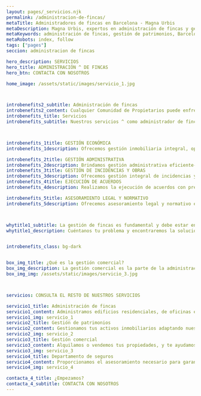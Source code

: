 ```yaml
---
layout: pages/_servicios.njk
permalink: /administracion-de-fincas/
metaTitle: Administradores de fincas en Barcelona - Magna Urbis
metaDescription: Magna Urbis, expertos en administración de fincas y gestión de patrimonios en Barcelona con más de 100 años de experiencia.
metaKeywords: administración de fincas, gestión de patrimonios, Barcelona, inmobiliaria, alquiler de viviendas
metaRobots: index, follow
tags: ["pages"]
seccion: administracion de fincas

hero_description: SERVICIOS
hero_title: ADMINISTRACIÓN ^ DE FINCAS 
hero_btn: CONTACTA CON NOSOTROS

home_image: /assets/static/images/servicio_1.jpg



introbenefits2_subtitle: Administración de fincas
introbenefits2_content: Cualquier Comunidad de Propietarios puede enfrentar distintos tipos de conflictos, que abarcan tanto aspectos objetivos, como la adaptación a nuevas normativas, la administración económica de la propiedad o la gestión de incidencias y obras, como aspectos subjetivos, tales como la morosidad o los problemas de convivencia.
introbenefits_title: Servicios
introbenefits_subtitle: Nuestros servicios ^ como administrador de fincas



introbenefits_1title: GESTIÓN ECONÓMICA
introbenefits_1description: Ofrecemos gestión inmobiliaria integral, optimizando alquileres, administración de fincas y patrimonio. Aumenta el valor y seguridad de tus propiedades con expertos.

introbenefits_2title: GESTIÓN ADMINISTRATIVA
introbenefits_2description: Brindamos gestión administrativa eficiente- manejo de trámites, organización documental y optimización de procesos para empresas. Mejora tu operatividad con nosotros.
introbenefits_3title: GESTIÓN DE INCIDENCIAS Y OBRAS
introbenefits_3description: Ofrecemos gestión integral de incidencias y obras- supervisión de reparaciones, control de calidad y coordinación de proyectos para asegurar resultados óptimos.
introbenefits_4title: EJECUCIÓN DE ACUERDOS
introbenefits_4description: Realizamos la ejecución de acuerdos con precisión y transparencia, gestionando plazos, recursos y cumplimiento de decisiones para asegurar resultados eficientes.

introbenefits_5title: ASESORAMIENTO LEGAL Y NORMATIVO
introbenefits_5description: Ofrecemos asesoramiento legal y normativo especializado- interpretación de leyes, gestión de permisos y cumplimiento normativo para proteger tus intereses.



whytitle1_subtitle: La gestión de fincas es fundamental y debe estar en manos de una empresa capacitada y confiable; por eso, ajustamos nuestros servicios a las necesidades específicas de tu Comunidad de Propietarios.
whytitle1_description: Cuéntanos tu problema y encontraremos la solución. 


introbenefits_class: bg-dark


box_img_title: ¿Qué es la gestión comercial?
box_img_description: La gestión comercial es la parte de la administración de fincas que se encarga de la venta y alquiler de las propiedades.
box_img_img: /assets/static/images/servicio_3.jpg



servicios: CONSULTA EL RESTO DE NUESTROS SERVICIOS

servicio1_title: Administración de fincas
servicio1_content: Administramos edificios residenciales, de oficinas e industriales en Barcelona.
servicio1_img: servicio_1
servicio2_title: Gestión de patrimonios
servicio2_content: Gestionamos tus activos inmobiliarios adaptando nuestros servicios a tus necesidades.
servicio2_img: servicio_2
servicio3_title: Gestión comercial
servicio3_content: Alquilamos o vendemos tus propiedades, y te ayudamos a encontrar las que mejor se ajusten a tu perfil patrimonial.
servicio3_img: servicio_3
servicio4_title: Departamento de seguros
servicio4_content: Proporcionamos el asesoramiento necesario para garantizar la excelencia en el servicio.
servicio4_img: servicio_4

contacta_4_title: ¿Empezamos?
contacta_4_subtitle: CONTACTA CON NOSOTROS
---
```

